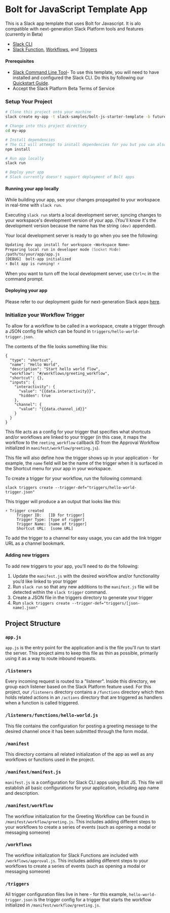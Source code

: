 # Bolt for JavaScript Template App

This is a Slack app template that uses Bolt for Javascript. It is alo compatible with next-generation Slack Platform tools and features (currently in Beta)
* [Slack CLI](https://api.slack.com/future/overview)
* [Slack Function](), [Workflows](), and [Triggers]()


#### Prerequisites
* [Slack Command Line Tool](https://api.slack.com/future/quickstart)- To use this template, you will need to have installed and configured the Slack CLI. 
Do this by following our [Quickstart Guide](https://api.slack.com/future/quickstart).
* Accept the Slack Platform Beta Terms of Service

### Setup Your Project

```zsh
# Clone this project onto your machine
slack create my-app -t slack-samples/bolt-js-starter-template -b future

# Change into this project directory
cd my-app

# Install dependencies
# The CLI will attempt to install dependencies for you but you can also run 
npm install

# Run app locally
slack run

# Deploy your app
# Slack currently doesn't support deployment of Bolt apps

```
#### Running your app locally

While building your app, see your changes propagated to your 
workspace in real-time with `slack run`.

Executing `slack run` starts a local development server, syncing changes to 
your workspace's development version of your app. (You'll know it's the 
development version because the name has the string `(dev)` appended).

Your local development server is ready to go when you see the following:

```zsh
Updating dev app install for workspace <Workspace Name>
Preparing local run in developer mode (Socket Mode)
/path/to/your/app/app.js
[DEBUG]  bolt-app initialized
⚡️ Bolt app is running! ⚡️
```

When you want to turn off the local development server, use `Ctrl+c` in the command prompt.

#### Deploying your app
Please refer to our deployment guide for next-generation Slack apps [here](https://slack.dev/bolt-js/future/deploy-your-app).

### Initialize your Workflow Trigger
To allow for a workflow to be called in a workspace, create a trigger through a JSON config file which can be found in `triggers/hello-world-trigger.json`. 

The contents of the file looks something like this:

```
{
  "type": "shortcut",
  "name": "Hello World",
  "description": "Start hello world flow",
  "workflow": "#/workflows/greeting_workflow",
  "shortcut": {},
  "inputs": {
    "interactivity": {
      "value": "{{data.interactivity}}",
      "hidden": true
    },
    "channel": {
      "value": "{{data.channel_id}}"
    }
  }
}
```

This file acts as a config for your trigger that specifies what shortcuts and/or workflows are linked to your trigger (in this case, it maps the workflow to the `reeting_workflow` callback ID from the Approval Workflow initialized in `manifest/workflow/greeting.js`).

This file will also define how the trigger shows up in your application - for example, the `name` field will be the name of the trigger when it is surfaced in the Shortcut menu for your app in your workspace.

To create a trigger for your workflow, run the following command:
```
slack triggers create --trigger-def="triggers/hello-world-trigger.json"
```

This trigger will produce a an output that looks like this:
```
⚡ Trigger created
     Trigger ID:   [ID for trigger]
     Trigger Type: [type of rigger]
     Trigger Name: [name of trigger]
     Shortcut URL:  [some URL]
```
To add the trigger to a channel for easy usage, you can add the link trigger URL as a channel bookmark.

#### Adding new triggers

To add new triggers to your app, you’ll need to do the following:

1. Update the `manifest.js` with the desired workflow and/or functionality you’d like linked to your trigger
2. Run `slack run` so that any new additions to the `manifest.js` file will be detected within the `slack trigger` command.
3. Create a JSON file in the triggers directory to generate your trigger
4. Run `slack triggers create --trigger-def="triggers/[json-name].json"`

## Project Structure

### `app.js`

`app.js` is the entry point for the application and is the file you'll run to start the server. This project aims to keep this file as thin as possible, primarily using it as a way to route inbound requests.

### `/listeners`

Every incoming request is routed to a "listener". Inside this directory, we group each listener based on the Slack Platform feature used. For this project, our `/listeners` directory contains a `/functions` directory which then holds related actions in an `/actions` directory that are triggered as handlers when a function is called triggered.

### `/listeners/functions/hello-world.js`

This file contains the configuration for posting a greeting message to the desired channel once it has been submitted through the form modal.

### `/manifest`

This directory contains all related initialization of the app as well as any workflows or functions used in the project. 

### `/manifest/manifest.js`

`manifest.js` is a configuration for Slack CLI apps using Bolt JS. This file will establish all basic configurations for your application, including app name and description. 

### `/manifest/workflow`

The workflow initialization for the Greeting Workflow can be found in `/manifest/workflow/greeting.js`. This includes adding different steps to your workflows to create a series of events (such as opening a modal or messaging someone)

### `/workflows`
The workflow initialization for Slack Functions are included with `/workflows/approval.js`. This includes adding different steps to your workflows to create a series of events (such as opening a modal or messaging someone)

### `/triggers`
All trigger configuration files live in here - for this example, `hello-world-trigger.json` is the trigger config for a trigger that starts the workflow initialized in `/manifest/workflow/greeting.js`.
